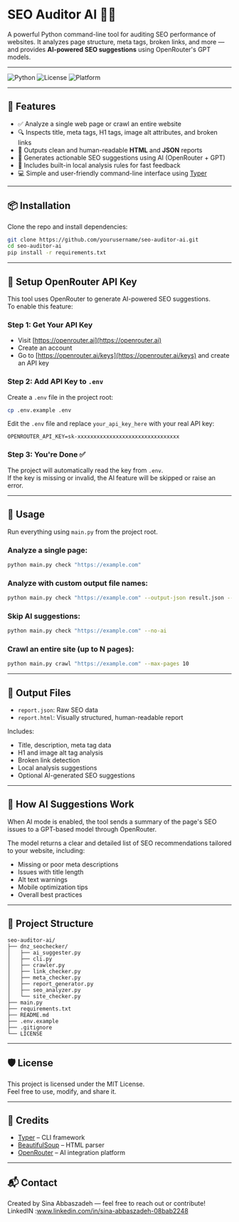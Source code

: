 # SEO Auditor AI 🧠🌐

A powerful Python command-line tool for auditing SEO performance of websites. It analyzes page structure, meta tags, broken links, and more — and provides **AI-powered SEO suggestions** using OpenRouter's GPT models.

---

![Python](https://img.shields.io/badge/Python-3.8%2B-blue)
![License](https://img.shields.io/badge/License-MIT-green)
![Platform](https://img.shields.io/badge/Platform-CLI-lightgrey)

---

## 🚀 Features

- ✅ Analyze a single web page or crawl an entire website
- 🔍 Inspects title, meta tags, H1 tags, image alt attributes, and broken links
- 📄 Outputs clean and human-readable **HTML** and **JSON** reports
- 🤖 Generates actionable SEO suggestions using AI (OpenRouter + GPT)
- 🧠 Includes built-in local analysis rules for fast feedback
- 💻 Simple and user-friendly command-line interface using [Typer](https://typer.tiangolo.com)

---

## 📦 Installation

Clone the repo and install dependencies:

```bash
git clone https://github.com/yourusername/seo-auditor-ai.git
cd seo-auditor-ai
pip install -r requirements.txt
```

---

## 🔑 Setup OpenRouter API Key

This tool uses OpenRouter to generate AI-powered SEO suggestions.  
To enable this feature:

### Step 1: Get Your API Key

- Visit [https://openrouter.ai](https://openrouter.ai)
- Create an account
- Go to [https://openrouter.ai/keys](https://openrouter.ai/keys) and create an API key

### Step 2: Add API Key to `.env`

Create a `.env` file in the project root:

```bash
cp .env.example .env
```

Edit the `.env` file and replace `your_api_key_here` with your real API key:

```env
OPENROUTER_API_KEY=sk-xxxxxxxxxxxxxxxxxxxxxxxxxxxxxxxx
```

### Step 3: You're Done ✅

The project will automatically read the key from `.env`.  
If the key is missing or invalid, the AI feature will be skipped or raise an error.

---

## 🧪 Usage

Run everything using `main.py` from the project root.

### Analyze a single page:

```bash
python main.py check "https://example.com"
```

### Analyze with custom output file names:

```bash
python main.py check "https://example.com" --output-json result.json --output-html result.html
```

### Skip AI suggestions:

```bash
python main.py check "https://example.com" --no-ai
```

### Crawl an entire site (up to N pages):

```bash
python main.py crawl "https://example.com" --max-pages 10
```

---

## 📁 Output Files

- `report.json`: Raw SEO data
- `report.html`: Visually structured, human-readable report

Includes:

- Title, description, meta tag data
- H1 and image alt tag analysis
- Broken link detection
- Local analysis suggestions
- Optional AI-generated SEO suggestions

---

## 🧠 How AI Suggestions Work

When AI mode is enabled, the tool sends a summary of the page's SEO issues to a GPT-based model through OpenRouter.

The model returns a clear and detailed list of SEO recommendations tailored to your website, including:

- Missing or poor meta descriptions
- Issues with title length
- Alt text warnings
- Mobile optimization tips
- Overall best practices

---

## 📂 Project Structure

```
seo-auditor-ai/
├── dnz_seochecker/
│   ├── ai_suggester.py
│   ├── cli.py
│   ├── crawler.py
│   ├── link_checker.py
│   ├── meta_checker.py
│   ├── report_generator.py
│   ├── seo_analyzer.py
│   └── site_checker.py
├── main.py
├── requirements.txt
├── README.md
├── .env.example
├── .gitignore
└── LICENSE
```

---

## 🛡 License

This project is licensed under the MIT License.  
Feel free to use, modify, and share it.

---

## 🙌 Credits

- [Typer](https://typer.tiangolo.com) – CLI framework
- [BeautifulSoup](https://www.crummy.com/software/BeautifulSoup/) – HTML parser
- [OpenRouter](https://openrouter.ai) – AI integration platform

---

## 📬 Contact

Created by Sina Abbaszadeh — feel free to reach out or contribute!
LinkedIN :www.linkedin.com/in/sina-abbaszadeh-08bab2248
